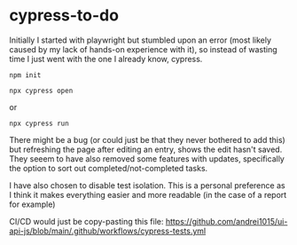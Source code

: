 # cypress-to-do
 
Initially I started with playwright but stumbled upon an error (most likely caused by my lack of hands-on experience with it), so instead of wasting time I just went with the one I already know, cypress.

```
npm init
```


```
npx cypress open
```
or
```
npx cypress run
```

There might be a bug (or could just be that they never bothered to add this) but refreshing the page after editing an entry, shows the edit hasn't saved. They seeem to have also removed some features with updates, specifically the option to sort out completed/not-completed tasks.

I have also chosen to disable test isolation. This is a personal preference as I think it makes everything easier and more readable (in the case of a report for example)

CI/CD would just be copy-pasting this file: https://github.com/andrei1015/ui-api-js/blob/main/.github/workflows/cypress-tests.yml
